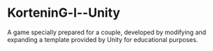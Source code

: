 # KorteninG-l--Unity
A game specially prepared for a couple, developed by modifying and expanding a template provided by Unity for educational purposes.
